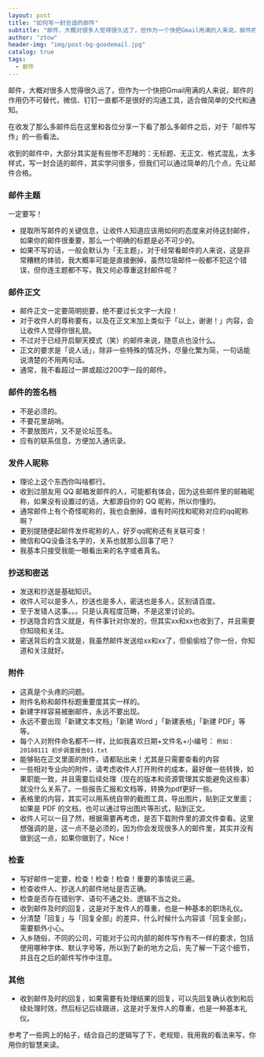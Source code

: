 ```yaml
---
layout: post
title: "如何写一封合适的邮件"
subtitle: "邮件，大概对很多人觉得很久远了，但作为一个快把Gmail用满的人来说，邮件的作用仍不可替代，微信、钉钉一直都不是很好的沟通工具"
author: "ztow"
header-img: "img/post-bg-goodemail.jpg"
catalog: true
tags:
  - 邮件
---
```


邮件，大概对很多人觉得很久远了，但作为一个快把Gmail用满的人来说，邮件的作用仍不可替代，微信、钉钉一直都不是很好的沟通工具，适合做简单的交代和通知。

在收发了那么多邮件后在这里和各位分享一下看了那么多邮件之后，对于「邮件写作」的一些看法。

收到的邮件中，大部分其实是有些惨不忍睹的：无标题、无正文、格式混乱，太多样式，写一封合适的邮件，其实学问很多，但我们可以通过简单的几个点，先让邮件合格。

### 邮件主题
一定要写！
- 提取所写邮件的关键信息，让收件人知道应该用如何的态度来对待这封邮件，如果你的邮件很重要，那么一个明确的标题是必不可少的。
- 如果不写的话，一般会默认为「无主题」，对于经常看邮件的人来说，这是非常糟糕的体验，我大概率可能是直接删掉，虽然垃圾邮件一般都不犯这个错误，但你连主题都不写，我又何必尊重这封邮件呢？

### 邮件正文
- 邮件正文一定要简明扼要，绝不要过长文字一大段！
- 对于收件人的尊称要有，以及在正文末加上类似于「以上，谢谢！」内容，会让收件人觉得你很礼貌。
- 不过对于已经开启聊天模式（笑）的邮件来说，随意点也没什么。
- 正文的要求是「说人话」，除非一些特殊的情况外，尽量化繁为简，一句话能说清楚的不用两句话。
- 通常，我不看超过一屏或超过200字一段的邮件。

### 邮件的签名档
- 不是必须的。
- 不要花里胡哨。
- 不要放图片，又不是论坛签名。
- 应有的联系信息，方便加入通讯录。

### 发件人昵称
- 理论上这个东西你叫啥都行。
- 收到过朋友用 QQ 邮箱发邮件的人，可能都有体会，因为这些邮件里的邮箱昵称，如果没有设置过的话，大都源自你的 QQ 昵称，所以你懂的。
- 通常邮件上有个奇怪昵称的，我也会删掉，谁有时间找和昵称对应的qq昵称啊？
- 更别提随便起邮件发件昵称的人，好歹qq昵称还有关联可查！
- 微信和QQ没备注名字的，关系也就那么回事了吧？
- 我基本只接受我能一眼看出来的名字或者真名。  

### 抄送和密送
- 发送和抄送是基础知识。
- 收件人可以是多人，抄送也是多人，密送也是多人，区别请百度。
- 至于发错人这事。。。只是认真程度范畴，不是这里讨论的。
- 抄送隐含的含义就是，有件事针对你发的，但其实xx和xx也收到了，并且需要你知晓和关注。
- 密送背后的含义就是，我虽然邮件发送给xx和xx了，但偷偷给了你一份，你知道和关注就好。


### 附件
- 这真是个头疼的问题。
- 附件名称和邮件标题重要度其实一样的。
- 新建字样容易被删邮件，永远不要出现。
- 永远不要出现「新建文本文档」「新建 Word 」「新建表格」「新建 PDF」等等。
- 每个人对附件命名都不一样，比如我喜欢日期+文件名+小编号：
	`例如：20180111 初步调查报告01.txt`
- 能够贴在正文里面的附件，请都贴出来！尤其是只需要查看的内容
- 一些相对专业向的附件，请考虑收件人打开附件的成本，最好做一些转换，如果职能一致，并且需要后续处理（现在的版本和资源管理其实能避免这些事）就没什么关系了。一些报告汇报和文档等，转换为pdf更好一些。
- 表格里的内容，其实可以用系统自带的截图工具，导出图片，贴到正文里面；如果是 PDF 的文档，也可以通过导出图片等形式，贴到正文。
- 收件人可以一目了然，根据需要再考虑，是否下载附件里的源文件查看。这里想强调的是，这一点不是必须的，因为你会发现很多人的邮件里，其实并没有做到这一点，如果你做到了，Nice！  

### 检查
- 写好邮件一定要，检查！检查！检查！重要的事情说三遍。
- 检查收件人、抄送人的邮件地址是否正确。
- 检查是否存在错别字、语句不通之处、逻辑不当之处。
- 收到邮件及时的回复，这是对于发件人的尊重，也是一种基本的职场礼仪。
- 分清楚「回复」与「回复全部」的差异，什么时候什么内容该「回复全部」，需要额外小心。
- 入乡随俗，不同的公司，可能对于公司内部的邮件写作有不一样的要求，包括使用哪种字体、默认字号等，所以到了新的地方之后，先了解一下这个细节，并且在之后的邮件写作中注意。  

### 其他
- 收到邮件及时的回复，如果需要有处理结果的回复，可以先回复确认收到和后续处理时效，然后标记后续跟进，这是对于发件人的尊重，也是一种基本礼仪。


参考了一些网上的帖子，结合自己的逻辑写了下，老规矩，我用我的看法来写，你用你的智慧来读。